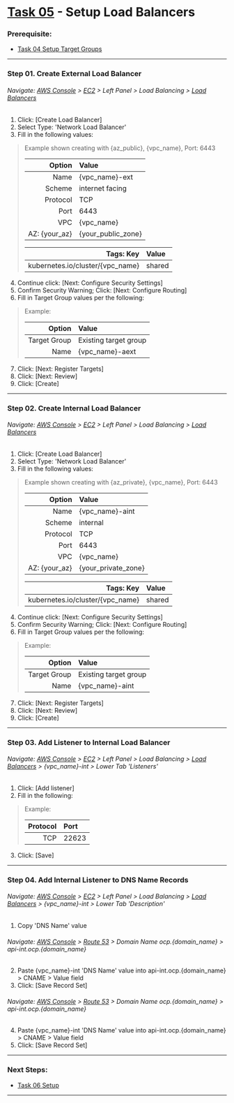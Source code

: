 # [Task 05](../tasks/loadbalancer/) - Setup Load Balancers
### Prerequisite:
  + [Task 04 Setup Target Groups]
---------------------------------------------------------------------------------
### Step 01\. Create External Load Balancer
###### Navigate: [AWS Console] > [EC2] > Left Panel > Load Balancing > [Load Balancers]
 1. Click: [Create Load Balancer]
 2. Select Type: 'Network Load Balancer'
 3. Fill in the following values:    
> Example shown creating with {az_public}, {vpc_name}, Port: 6443
>
>   | Option            | Value                 |
>   |------------------:|:----------------------|
>   | Name              | {vpc_name}-ext        |
>   | Scheme            | internet facing       |
>   | Protocol          | TCP                   |
>   | Port              | 6443                  |
>   | VPC               | {vpc_name}            |
>   | AZ: {your_az}     | {your_public_zone}    |
>
>   | Tags: Key                        | Value  |
>   |---------------------------------:|:-------|
>   | kubernetes.io/cluster/{vpc_name} | shared |
    
  4. Continue click: [Next: Configure Security Settings]
  5. Confirm Security Warning; Click: [Next: Configure Routing]
  6. Fill in Target Group values per the following:
> Example:
>
>   | Option            | Value                 |
>   |------------------:|:----------------------|
>   | Target Group      | Existing target group |
>   | Name              | {vpc_name}-aext       |

  7. Click: [Next: Register Targets]
  8. Click: [Next: Review]
  9. Click: [Create]

---------------------------------------------------------------------------------
### Step 02\. Create Internal Load Balancer
###### Navigate: [AWS Console] > [EC2] > Left Panel > Load Balancing > [Load Balancers]
  1. Click: [Create Load Balancer]
  2. Select Type: 'Network Load Balancer'
  3. Fill in the following values:    
> Example shown creating with {az_private}, {vpc_name}, Port: 6443
>
>   | Option            | Value                 |
>   |------------------:|:----------------------|
>   | Name              | {vpc_name}-aint       |
>   | Scheme            | internal              |
>   | Protocol          | TCP                   |
>   | Port              | 6443                  |
>   | VPC               | {vpc_name}            |
>   | AZ: {your_az}     | {your_private_zone}   |
>
>   | Tags: Key                        | Value  |
>   |---------------------------------:|:-------|
>   | kubernetes.io/cluster/{vpc_name} | shared |
    
  4. Continue click: [Next: Configure Security Settings]
  5. Confirm Security Warning; Click: [Next: Configure Routing]
  6. Fill in Target Group values per the following:
> Example:
>   
>   | Option            | Value                 |
>   |------------------:|:----------------------|
>   | Target Group      | Existing target group |
>   | Name              | {vpc_name}-aint       |

  7. Click: [Next: Register Targets]
  8. Click: [Next: Review]
  9. Click: [Create]

---------------------------------------------------------------------------------
### Step 03\. Add Listener to Internal Load Balancer 
###### Navigate: [AWS Console] > [EC2] > Left Panel > Load Balancing > [Load Balancers] > {vpc_name}-int > Lower Tab 'Listeners'
  1. Click: [Add listener]
  2. Fill in the following:
> Example:
>   
>   | Protocol | Port   |
>   |---------:|:-------|
>   | TCP      | 22623  |
  3. Click: [Save]

---------------------------------------------------------------------------------
### Step 04\. Add Internal Listener to DNS Name Records
###### Navigate: [AWS Console] > [EC2] > Left Panel > Load Balancing > [Load Balancers] > {vpc_name}-int > Lower Tab 'Description'
  1. Copy 'DNS Name' value 
###### Navigate: [AWS Console] > [Route 53] > Domain Name ocp.{domain_name} > api-int.ocp.{domain_name}
  2. Paste {vpc_name}-int 'DNS Name' value into api-int.ocp.{domain_name} > CNAME > Value field
  3. Click: [Save Record Set]
###### Navigate: [AWS Console] > [Route 53] > Domain Name ocp.{domain_name} > api-int.ocp.{domain_name}
  4. Paste {vpc_name}-int 'DNS Name' value into api-int.ocp.{domain_name} > CNAME > Value field
  5. Click: [Save Record Set]

---------------------------------------------------------------------------------
### Next Steps:
  + [Task 06 Setup]
--------------------------------------------------------------------------------
[Task 04 Setup Target Groups]:../manual/04_TargetGroups.md
[Task 06 Setup ]:../manual/06_.md
[AWS Console]:https://console.amazonaws-us-gov.com/console/home
[EC2]:https://console.amazonaws-us-gov.com/ec2/home
[Route 53]:https://console.amazonaws-us-gov.com/route53/home
[Target Groups]:https://console.amazonaws-us-gov.com/ec2/home#TargetGroups
[Load Balancers]:https://console.amazonaws-us-gov.com/ec2/v2/home#LoadBalancers
